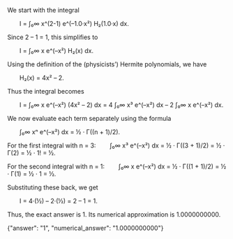 We start with the integral

  I = ∫₀∞ x^(2-1) e^(–1.0·x²) H₂(1.0·x) dx.

Since 2 – 1 = 1, this simplifies to

  I = ∫₀∞ x e^(–x²) H₂(x) dx.

Using the definition of the (physicists’) Hermite polynomials, we have

  H₂(x) = 4x² – 2.

Thus the integral becomes

  I = ∫₀∞ x e^(–x²) (4x² – 2) dx = 4 ∫₀∞ x³ e^(–x²) dx – 2 ∫₀∞ x e^(–x²) dx.

We now evaluate each term separately using the formula

  ∫₀∞ xⁿ e^(–x²) dx = ½ · Γ((n + 1)/2).

For the first integral with n = 3:
  ∫₀∞ x³ e^(–x²) dx = ½ · Γ((3 + 1)/2) = ½ · Γ(2) = ½ · 1! = ½.

For the second integral with n = 1:
  ∫₀∞ x e^(–x²) dx = ½ · Γ((1 + 1)/2) = ½ · Γ(1) = ½ · 1 = ½.

Substituting these back, we get

  I = 4·(½) – 2·(½) = 2 – 1 = 1.

Thus, the exact answer is 1. Its numerical approximation is 1.0000000000.

{"answer": "$1$", "numerical_answer": "1.0000000000"}